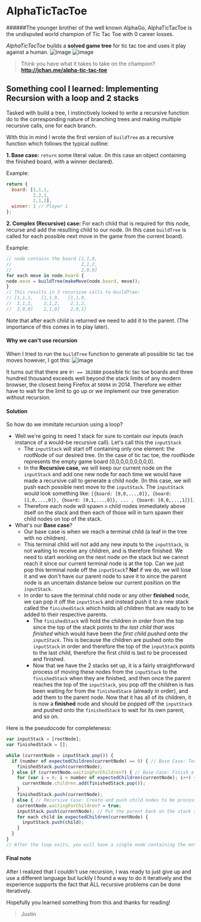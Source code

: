 # AlphaTicTacToe

######The younger brother of the well known AlphaGo, AlphaTicTacToe is the undisputed world champion of Tic Tac Toe with 0 career losses.

*AlphaTicTacToe* builds a **solved game tree** for tic tac toe and uses it play against a human.
![image](http://i.imgur.com/0JVIYtZ.png)
![image](http://i.imgur.com/sja0CtG.png)

>Think you have what it takes to take on the champion?
**http://jchan.me/alpha-tic-tac-toe**

## Something cool I learned: Implementing Recursion with a loop and 2 stacks
Tasked with build a tree, I instinctively looked to write a recursive function do to the corresponding nature of branching trees and making multiple recursive calls, one for each branch.

With this in mind I wrote the first version of `buildTree` as a recursive function which follows the typical outline:

**1. Base case:** `return` some literal value. (In this case an object containing the finished board, with a winner declared).

Example: 
```javascript
return {
  board: [1,1,1,
          2,2,1,
          2,1,2],
  winner: 1 // Player 1
};
```
**2. Complex (Recursive) case:** For each child that is required for this node, recurse and add the resulting child to our node. (In this case `buildTree` is called for each possible next move in the game from the current board).

Example:
   ```javascript
// node contains the board [1,1,0,
//                          2,1,2,
//                          2,0,0]
for each move in node.board {
  node.move = buildTree(makeMove(node.board, move));
}
// This results in 3 recursive calls to buildTree:
// [1,1,1,   [1,1,0,   [1,1,0,
//  2,1,2,    2,1,2,    2,1,2,
//  2,0,0]    2,1,0]    2,0,1]
```
Note that after each child is returned we need to add it to the parent. (The importance of this comes in to play later).

#### Why we can't use recursion
When I tried to run the `buildTree` function to generate all possible tic tac toe moves however, I got this:
![image](http://i.imgur.com/4bTNV4Z.png)

It turns out that there are `9! == 362880` possible tic tac toe boards and three hundred thousand exceeds well beyond the stack limits of any modern browser, the closest being Firefox at `50994` in 2014. Therefore we either have to wait for the limit to go up or we implement our tree generation without recursion.

#### Solution
So how do we immitate recursion using a loop?
* Well we're going to need 1 stack for sure to contain our inputs (each instance of a would-be recursive call). Let's call this the `inputStack`
   * The `inputStack` will start off containing only one element: the rootNode of our desired tree. (In the case of tic tac toe, the rootNode represents the empty game board [0,0,0,0,0,0,0,0,0].
   * In the **Recursive case**, we will keep our current node on the `inputStack` and add one new node for each time we would have made a recursive call to generate a child node. (In this case, we will push each possible next move to the `inputStack`. The `inputStack` would look something like: `[{board: [0,0,...,0]}, {board: [1,0,...,0]}, {board: [0,1,...,0]}, ... , {board: [0,0,...,1]}]`.
   * Therefore each node will spawn `n` child nodes immediately above itself on the stack and then each of those will in turn spawn their child nodes on top of the stack.
* What's our **Base case**?
   *  Our base case is when we reach a terminal child (a leaf in the tree with no children).
   *  This terminal child will not add any new inputs to the `inputStack`, is not waiting to receive any children, and is therefore finished. We need to start working on the next node on the stack but we cannot reach it since our current terminal node is at the top. Can we just pop this terminal node off the `inputStack`? **No!** if we do, we will lose it and we don't have our parent node to save it to since the parent node is an uncertain distance below our current position on the `inputStack`.
   *  In order to save the terminal child node or any other **finished** node, we can pop it off the `inputStack` and instead push it to a new stack called the `finishedStack` which holds all children that are ready to be added to their respective parents.
      * The `finishedStack` will hold the children in order from the top since the top of the stack points to *the last child that was finished* which would have been *the first child pushed onto the `inputStack`*. This is because the children are pushed onto the `inputStack` in order and therefore the top of the `inputStack` points to the last child, therefore the first child is last to be processed and finished.
      * Now that we have the 2 stacks set up, it is a fairly straightforward process of moving these nodes from the `inputStack` to the `finishedStack` when they are finished, and then once the parent reaches the top of the `inputStack`, you pop off the children is has been waiting for from the `finishedStack` (already in order), and add them to the parent node. Now that it has all of its children, it is now a **finished** node and should be popped off the `inputStack` and pushed onto the `finishedStack` to wait for its own parent, and so on.

Here is the pseudocode for completeness:
```javascript
var inputStack = [rootNode];
var finishedStack = [];

while (currentNode = inputStack.pop()) {
  if (number of expectedChildren(currentNode) == 0) { // Base Case: Terminal child node
    finishedStack.push(currentNode);
  } else if (currentNode.waitingForChildren?) { // Base Case: Finish a parent node waiting for children
    for (var i = 0; i < number of expectedChildren(currentNode); i++) {
      currentNode.children.add(finishedStack.pop());
    }
    finishedStack.push(currentNode);
  } else { // Recursive Case: Create and push child nodes to be processed onto the inputStack
    currentNode.waitingForChildren? = true;
    inputStack.push(currentNode); // Put the parent back on the stack since it's not done yet.
    for each child in expectedChildren(currentNode) {
      inputStack.push(child);
    }
  }
}
// After the loop exits, you will have a single node containing the entire tree in the finishedStack.
```

#### Final note
After I realized that I couldn't use recursion, I was ready to just give up and use a different language but luckily I found a way to do it iteratively and the experience supports the fact that ALL recursive problems can be done iteratively.

Hopefully you learned something from this and thanks for reading!

>Justin
